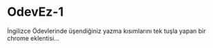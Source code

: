 # OdevEz-1
İngilizce Ödevlerinde üşendiğiniz yazma kısımlarını tek tuşla yapan bir chrome eklentisi...
